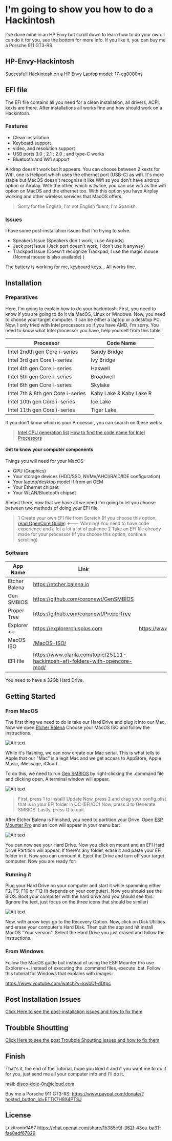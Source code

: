 # I'm going to show you how to do a Hackintosh
I've done mine in an HP Envy but scroll down to learn how to do your own. I can do it for you, see the bottom for more info. If you like it, you can buy me a Porsche 911 GT3-RS
## HP-Envy-Hackintosh
Succesfull Hackintosh on a HP Envy Laptop model: 17-cg0000ns

## EFI file

The EFI file contains all you need for a clean installation, all drivers, ACPI, kexts are there. After installations all works fine and how should work on a Hackintosh.

### Features

- Clean installation
- Keyboard support
- video, and resolution support
- USB ports 3.0 ; 2.1 ; 2.0 ; and type-C works
- Bluetooth and Wifi support

Airdrop doesn't work but it appears. You can choose between 2 kexts for Wifi, one is Heliport which uses the ethernet port (USB-C) as wifi. It's more stable but MacOS doesn't recognise it like Wifi so you don't have airdrop option or Airplay. With the other, which is twline, you can use wifi as the wifi option on MacOS and the ethernet too. With this option you have Airplay working and other wireless services that MacOS offers.

> Sorry for the English, I'm not English fluent, I'm Spanish.


### Issues

I have some post-installation issues that I'm trying to solve.

- Speakers Issue (Speakers don´t work, I use Airpods)
- Jack port Issue (Jack port doesn't work, I don't use it anyway)
- Trackpad Issue (Doesn't recognize Trackpad, I use the magic mouse (Normal mouse is also available) )

The battery is working for me, keyboard keys... All works fine.

## Installation
### Preparatives
Here, I'm going to explain how to do your hackintosh. First, you need to know if you are going to do it via MacOS, Linux or Windows. Now, you need to choose your target computer. It can be either a laptop or a desktop PC. Now, I only tried with Intel processors so if you have AMD, I'm sorry. You need to know what Intel processor you have, help yourself from this table:

| Processor | Code Name |
| ------ | ------ |
| Intel 2ndth gen Core i-series | Sandy Bridge |
| Intel 3rd gen Core i-series | Ivy Bridge |
| Intel 4th gen Core i-series | Haswell |
| Intel 5th gen Core i-series | Broadwell |
| Intel 6th gen Core i-series | Skylake |
| Intel 7th & 8th gen Core i-series | Kaby Lake & Kaby Lake R|
| Intel 10th gen Core i-series | Ice Lake |
| Intel 11th gen Core i-series | Tiger Lake |
If you don't know which is your Processor, you can search on these webs:
> [Intel CPU generation list](https://www.pcguide.com/cpu/intel-cpu-generation-list/)
> [How to find the code name for Intel Processors](https://www.intel.com/content/www/us/en/support/articles/000027640/processors.html)


#### Get to know your computer components

Things you will need for your MacOS:
- GPU (Graphics)
- Your storage devices (HDD/SSD, NVMe/AHCI/RAID/IDE configuration)
- Your laptop/desktop model if from an OEM
- Your Ethernet chipset
- Your WLAN/Bluetooth chipset

Almost there, now that we have all we need I'm going to let you choose between two methods of doing your EFI file.

> 1 Create your own EFI file from Scratch (If you choose this option, [read OpenCore Guide](https://dortania.github.io/OpenCore-Install-Guide)) <--- Warning! You need to have code experience and a lot a lot a lot of patience
> 2 Take an EFI file already made for your processor (If you choose this option, continue scrolling)

### Software
| App Name | Link | Alternative Link (For Mac users)
| ------ | ------ | ----- |
| Etcher Balena | https://etcher.balena.io |
| Gen SMBIOS | https://github.com/corpnewt/GenSMBIOS |
| Proper Tree | https://github.com/corpnewt/ProperTree |
| Explorer ++ | https://explorerplusplus.com | https://www.olarila.com/files/Utils/ESP%20Mounter%20Pro.app_v1.9.1.zip |
| MacOS ISO | [/MacOS-ISO/](https://www.olarila.com/topic/6278-olarila-vanilla-images-macos-installer/) |
| EFI file | https://www.olarila.com/topic/25111-hackintosh-efi-folders-with-opencore-mod/ |

You need to have a 32Gb Hard Drive.
## Getting Started
### From MacOS
The first thing we need to do is take our Hard Drive and plug it into our Mac. Now we open [Etcher Balena](https://etcher.balena.io) Choose your MacOS ISO and follow the instructions.

![Alt text](https://etcher.balena.io/images/Etcher_steps.gif "Etcher Balena Preview")

While it's flashing, we can now create our Mac serial. This is what tells to Apple that our "Mac" is a legit Mac and we get access to AppStore, Apple Music, iMessage, iCloud...

To do this, we need to run [Gen SMBIOS](https://github.com/corpnewt/GenSMBIOS) by right-clicking the .command file and clicking open. A terminal window will appear.

![Alt text](https://user-images.githubusercontent.com/13791385/139742414-c20303de-e77a-45ac-8fd2-d2b4908f8979.png "Gen SMBIOS Preview")

> First, press 1 to install/ Update
> Now, press 2 and drag your config.plist that is in your EFI folder in OC (EFI/OC)
> Now, press 3 to Generate SMBIOS.
> Lastly, press Q to quit.

After Etcher Balena is Finished, you need to partition your Drive. Open [ESP Mounter Pro](https://www.olarila.com/files/Utils/ESP%20Mounter%20Pro.app_v1.9.1.zip) and an icon will appear in your menu bar:

![Alt text](https://i0.wp.com/manjaro.site/wp-content/uploads/2022/03/Screen-Shot-2022-03-02-at-10.51.39.png?resize=768%2C366&ssl=1 "ESP Mounter Pro Preview")

You can now see your Hard Drive. Now you click on mount and an EFI Hard Drive Partition will appear. If there's any folder, erase it and paste your EFI folder in it. Now you can unmount it. Eject the Drive and turn off your target computer. Now you are ready for:

### Running it
Plug your Hard Drive on your computer and start it while spamming either F2, F9, F10 or F12 (It depends on your computer). Now you should see the BIOS. Boot your computer with the hard drive and you should see this: (Ignore the text, just focus on the three icons that should be similar)

![Alt text](https://i.ytimg.com/vi/qxZ_oZ9Qrtc/maxresdefault.jpg "Preview")

Now, with arrow keys go to the Recovery Option. Now, click on Disk Utilities and erase your computer's Hard Disk. Then quit the app and hit install MacOS "Your version". Select the Hard Drive you just erased and follow the instructions.

### From Windows

Follow the MacOS guide but instead of using the ESP Mounter Pro use Explorer++. Instead of executing the .command files, execute .bat. Follow this tutorial for Windows that explains with images:

https://www.youtube.com/watch?v=kwbOf-dDtpc

## Post Installation Issues

[Click Here to see the post-installation issues and how to fix them](https://dortania.github.io/OpenCore-Post-Install/#how-to-follow-this-guide)

## Troubble Shoutting

[Click Here to see the post Troubble Shoutting issues and how to fix them](https://dortania.github.io/OpenCore-Install-Guide/troubleshooting/troubleshooting.html)

## Finish

That's it, the end of the Tutorial, hope you liked it and if you want me to do it for you, just send me all your computer info and I'll do it.

mail: disco-dole-0n@icloud.com

Buy me a Porsche 911 GT3-RS: https://www.paypal.com/donate/?hosted_button_id=ETTK7H8X4PTSJ
## License
Lukitronix1467
https://chat.openai.com/share/1b385c9f-362f-43ca-ba31-fae8edf67829

